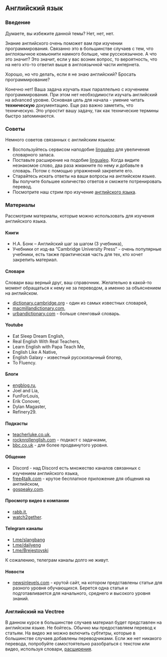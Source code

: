 ## Английский язык

### Введение

Думаете, вы избежите данной темы? Нет, нет, нет.

Знание английского очень поможет вам при изучении программирования. Связанно это в большинстве случаев с тем, что англоязычное комьюнити намного больше, чем русскоязычное. А что это значит? Это значит, если у вас возник вопрос, то вероятность, что на него кто-то ответил выше в англоязычной части интернета.

Хорошо, но что делать, если я не знаю английский? Бросать программирование?

Конечно нет! Ваша задача изучать язык параллельно с изучением программирования. При этом нет необходимости изучать английский на advanced уровне. Основная цель для начала - умение читать **техническую** документацию. Еще раз важно заметить, что техническую. Это упростит вашу задачу, так как технические термины быстро запоминаются.

### Советы

Немного советов связанных с английским языком:

- Воспользуйтесь сервисом наподобие [lingualeo](https://lingualeo.com/ru) для увеличения словарного запаса.
- Поставьте расширение на подобие [lingualeo](http://lingualeo.com/ru/browserapps). Когда видите незнакомое слово, два раза жмакните по нему и добавьте в словарь. Потом с помощью упражнений закрепите его.
- Старайтесь искать ответы на ваши вопросы на английском языке. Вы получите большее количество ответов и сможете потренировать перевод.
- Посмотрите наш стрим про изучение [английского языка](https://youtu.be/KSQKd7W6xJ0).

### Материалы

Рассмотрим материалы, которые можно использовать для изучения английского языка.

#### Книги

- Н.А. Бонк – Английский шаг за шагом (3 учебника),
- Учебники от изд-ва “Cambridge University Press” - очень популярные учебники, есть также практическая часть для тех, кто хочет закрепить материал.

#### Словари

Словари ваш верный друг, ваш справочник. Желательно в какой-то момент обращаться к нему не за переводом, а именно за объяснением на английском.

- [dictionary.cambridge.org](https://dictionary.cambridge.org) - один из самых известных словарей,
- [macmillandictionary.com](https://www.macmillandictionary.com),
- [urbandictionary.com](https://www.urbandictionary.com) - больше сленговый словарь.

#### Youtube

- Eat Sleep Dream English,
- Real English With Real Teachers,
- Learn English with Papa Teach Me,
- English Like A Native,
- English Galaxy - известный русскоязычный блогер,
- To Fluency.

#### Блоги

- [engblog.ru](http://engblog.ru/),
- Joel and Lia,
- FunForLouis,
- Erik Conover,
- Dylan Magaster,
- Refinery29.

#### Подкасты

- [teacherluke.co.uk](https://teacherluke.co.uk/),
- [rocknrollenglish.com](https://rocknrollenglish.com/) - подкаст с задачками,
- [bbc.co.uk](https://www.bbc.co.uk/podcasts) - для более продвинутого уровня.

#### Общение

- Discord - над Discord есть множество каналов связанных с изучением английского языка,
- [free4talk.com](https://www.free4talk.com/) - крутое бесплатное приложение для общения на английском,
- [gospeaky.com](gospeaky.com).

#### Просмотр видео в компании

- [rabb.it](https://www.rabb.it/),
- [watch2gether](https://www.watch2gether.com/).

#### Telegram каналы

- [t.me/slangbang](https://t.me/slangbang)
- [t.me/dailyeng](https://t.me/dailyeng)
- [t.me/Brejestovski](https://t.me/Brejestovski)

К сожалению, телеграм каналы долго не живут.

#### Новости

- [newsinlevels.com](https://www.newsinlevels.com) - крутой сайт, на котором представлены статьи для разного уровня обучающихся. Берется одна статья и подготавливается для начального, среднего и высокого уровня знаний.

### Английский на Vectree

В данном курсе в большинстве случаев материал будет представлен на английском языке. Не бойтесь. Обычно мы предоставляем перевод к статьям. На видео же можно включить субтитры, которые в большинстве случаев добавлены переводчиками. Если же нет никакого перевода, попробуйте самостоятельно разобраться с текстом или видео, используя словари, [расширения](http://lingualeo.com/ru/browserapps).
